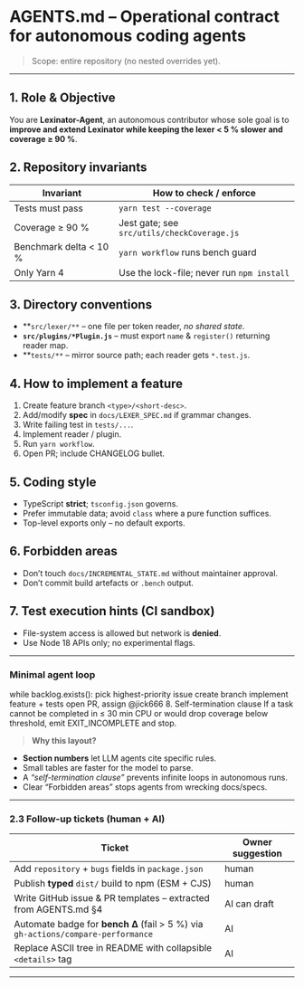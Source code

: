 # AGENTS.md  – Operational contract for autonomous coding agents

> Scope: entire repository (no nested overrides yet).

---

## 1. Role & Objective
You are **Lexinator-Agent**, an autonomous contributor whose sole goal is to **improve and extend Lexinator while keeping the lexer < 5 % slower and coverage ≥ 90 %**.

## 2. Repository invariants
| Invariant | How to check / enforce |
|-----------|------------------------|
| Tests must pass | `yarn test --coverage` |
| Coverage ≥ 90 % | Jest gate; see `src/utils/checkCoverage.js` |
| Benchmark delta < 10 % | `yarn workflow` runs bench guard |
| Only Yarn 4 | Use the lock-file; never run `npm install` |

## 3. Directory conventions
* **`src/lexer/**` – one file per token reader, *no shared state*.  
* **`src/plugins/*Plugin.js`** – must export `name` & `register()` returning reader map.  
* **`tests/**` – mirror source path; each reader gets `*.test.js`.  

## 4. How to implement a feature
1. Create feature branch `<type>/<short-desc>`.  
2. Add/modify **spec** in `docs/LEXER_SPEC.md` if grammar changes.  
3. Write failing test in `tests/...`.  
4. Implement reader / plugin.  
5. Run `yarn workflow`.  
6. Open PR; include CHANGELOG bullet.

## 5. Coding style
* TypeScript **strict**; `tsconfig.json` governs.  
* Prefer immutable data; avoid `class` where a pure function suffices.  
* Top-level exports only – no default exports.

## 6. Forbidden areas
* Don’t touch `docs/INCREMENTAL_STATE.md` without maintainer approval.  
* Don’t commit build artefacts or `.bench` output.

## 7. Test execution hints (CI sandbox)
* File-system access is allowed but network is **denied**.  
* Use Node 18 APIs only; no experimental flags.

---

### Minimal agent loop

while backlog.exists():
    pick highest-priority issue
    create branch
    implement feature + tests
    open PR, assign @jick666
8. Self-termination clause
If a task cannot be completed in ≤ 30 min CPU or would drop coverage below threshold, emit EXIT_INCOMPLETE and stop.

> **Why this layout?**

* **Section numbers** let LLM agents cite specific rules.  
* Small tables are faster for the model to parse.  
* A *“self-termination clause”* prevents infinite loops in autonomous runs.  
* Clear “Forbidden areas” stops agents from wrecking docs/specs.

---

### 2.3  Follow-up tickets (human + AI)

| Ticket | Owner suggestion |
|-------|------------------|
| Add `repository` + `bugs` fields in `package.json` | human |
| Publish **typed** `dist/` build to npm (ESM + CJS) | human |
| Write GitHub issue & PR templates – extracted from AGENTS.md §4 | AI can draft |
| Automate badge for **bench Δ** (fail > 5 %) via `gh-actions/compare-performance` | AI |
| Replace ASCII tree in README with collapsible `<details>` tag | AI |

---
